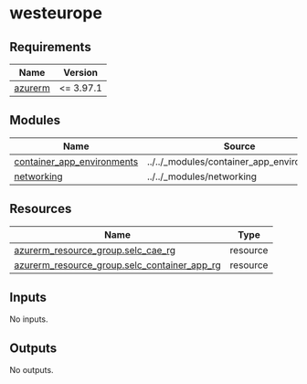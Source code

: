 # westeurope

<!-- BEGINNING OF PRE-COMMIT-TERRAFORM DOCS HOOK -->
## Requirements

| Name | Version |
|------|---------|
| <a name="requirement_azurerm"></a> [azurerm](#requirement\_azurerm) | <= 3.97.1 |

## Modules

| Name | Source | Version |
|------|--------|---------|
| <a name="module_container_app_environments"></a> [container\_app\_environments](#module\_container\_app\_environments) | ../../_modules/container_app_environments | n/a |
| <a name="module_networking"></a> [networking](#module\_networking) | ../../_modules/networking | n/a |

## Resources

| Name | Type |
|------|------|
| [azurerm_resource_group.selc_cae_rg](https://registry.terraform.io/providers/hashicorp/azurerm/latest/docs/resources/resource_group) | resource |
| [azurerm_resource_group.selc_container_app_rg](https://registry.terraform.io/providers/hashicorp/azurerm/latest/docs/resources/resource_group) | resource |

## Inputs

No inputs.

## Outputs

No outputs.
<!-- END OF PRE-COMMIT-TERRAFORM DOCS HOOK -->

